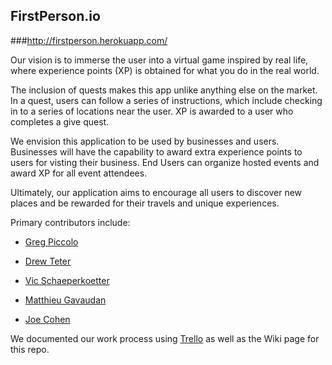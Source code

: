 ## FirstPerson.io

###http://firstperson.herokuapp.com/

Our vision is to immerse the user into a virtual game inspired by real life, where experience points (XP) is obtained for what you do in the real world. 

The inclusion of quests makes this app unlike anything else on the market. In a quest, users can follow a series of instructions, which include checking in to a series of locations near the user. XP is awarded to a user who completes a give quest. 

We envision this application to be used by businesses and users. Businesses will have the capability to award extra experience points to users for visting their business. End Users can organize hosted events and award XP for all event attendees. 

Ultimately, our application aims to encourage all users to discover new places and be rewarded for their travels and unique experiences. 


Primary contributors include:

* [Greg Piccolo](https://github.com/scoin)

* [Drew Teter](https://github.com/mdrewt)

* [Vic Schaeperkoetter](https://github.com/vschaeperkoetter)

* [Matthieu Gavaudan](https://github.com/mgavaudan)

* [Joe Cohen](https://github.com/jdcohen9)

We documented our work process using [Trello](https://trello.com/b/fQ161Rd0/firstperson-io) as well as the Wiki page for this repo.
